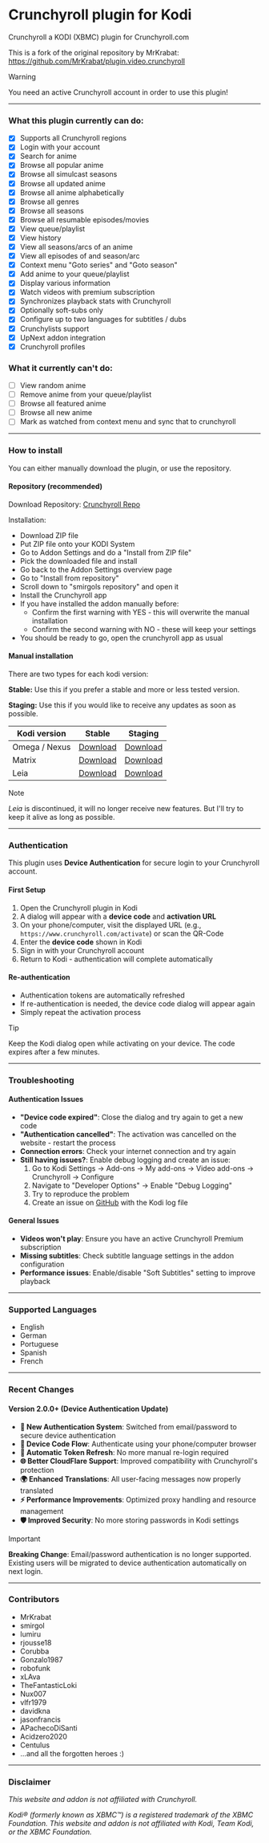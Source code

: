 # Crunchyroll plugin for Kodi

Crunchyroll a KODI (XBMC) plugin for Crunchyroll.com

This is a fork of the original repository by MrKrabat: https://github.com/MrKrabat/plugin.video.crunchyroll

> [!WARNING]
> You need an active Crunchyroll account in order to use this plugin!

--- 

### What this plugin currently can do:

- [x] Supports all Crunchyroll regions
- [x] Login with your account
- [x] Search for anime
- [x] Browse all popular anime
- [x] Browse all simulcast seasons
- [x] Browse all updated anime
- [x] Browse all anime alphabetically
- [x] Browse all genres
- [x] Browse all seasons
- [x] Browse all resumable episodes/movies
- [x] View queue/playlist
- [x] View history
- [x] View all seasons/arcs of an anime
- [x] View all episodes of and season/arc
- [x] Context menu "Goto series" and "Goto season"
- [x] Add anime to your queue/playlist
- [x] Display various information
- [x] Watch videos with premium subscription
- [x] Synchronizes playback stats with Crunchyroll
- [x] Optionally soft-subs only
- [x] Configure up to two languages for subtitles / dubs
- [x] Crunchylists support
- [x] UpNext addon integration
- [x] Crunchyroll profiles

### What it currently can't do:

- [ ] View random anime
- [ ] Remove anime from your queue/playlist
- [ ] Browse all featured anime
- [ ] Browse all new anime
- [ ] Mark as watched from context menu and sync that to crunchyroll

***

### How to install

You can either manually download the plugin, or use the repository.

#### Repository (recommended)

Download Repository: [Crunchyroll Repo](https://raw.githubusercontent.com/smirgol/crunchyroll_repo/refs/heads/main/repository.smirgol/repository.smirgol-1.0.1.zip)

Installation:

- Download ZIP file
- Put ZIP file onto your KODI System
- Go to Addon Settings and do a "Install from ZIP file"
- Pick the downloaded file and install
- Go back to the Addon Settings overview page
- Go to "Install from repository"
- Scroll down to "smirgols repository" and open it
- Install the Crunchyroll app
- If you have installed the addon manually before:
  - Confirm the first warning with YES - this will overwrite the manual installation
  - Confirm the second warning with NO - these will keep your settings
- You should be ready to go, open the crunchyroll app as usual

#### Manual installation

There are two types for each kodi version:

**Stable:** Use this if you prefer a stable and more or less tested version.

**Staging:** Use this if you would like to receive any updates as soon as possible.

| Kodi version  | Stable                                                                                        | Staging                                                                                               |
|---------------|-----------------------------------------------------------------------------------------------|-------------------------------------------------------------------------------------------------------|
| Omega / Nexus | [Download](https://github.com/smirgol/plugin.video.crunchyroll/archive/refs/heads/main.zip)   | [Download](https://github.com/smirgol/plugin.video.crunchyroll/archive/refs/heads/nexus-staging.zip)  |
| Matrix        | [Download](https://github.com/smirgol/plugin.video.crunchyroll/archive/refs/heads/matrix.zip) | [Download](https://github.com/smirgol/plugin.video.crunchyroll/archive/refs/heads/matrix-staging.zip) |
| Leia          | [Download](https://github.com/smirgol/plugin.video.crunchyroll/archive/refs/heads/leia.zip)   | [Download](https://github.com/smirgol/plugin.video.crunchyroll/archive/refs/heads/leia-staging.zip)   |


> [!NOTE]
> *Leia* is discontinued, it will no longer receive new features. But I'll try to keep it alive as long as possible.

***

### Authentication

This plugin uses **Device Authentication** for secure login to your Crunchyroll account.

#### First Setup
1. Open the Crunchyroll plugin in Kodi
2. A dialog will appear with a **device code** and **activation URL**
3. On your phone/computer, visit the displayed URL (e.g., `https://www.crunchyroll.com/activate`) or scan the QR-Code
4. Enter the **device code** shown in Kodi
5. Sign in with your Crunchyroll account
6. Return to Kodi - authentication will complete automatically

#### Re-authentication
- Authentication tokens are automatically refreshed
- If re-authentication is needed, the device code dialog will appear again
- Simply repeat the activation process

> [!TIP]
> Keep the Kodi dialog open while activating on your device. The code expires after a few minutes.

***

### Troubleshooting

#### Authentication Issues
- **"Device code expired"**: Close the dialog and try again to get a new code
- **"Authentication cancelled"**: The activation was cancelled on the website - restart the process
- **Connection errors**: Check your internet connection and try again
- **Still having issues?**: Enable debug logging and create an issue:
  1. Go to Kodi Settings → Add-ons → My add-ons → Video add-ons → Crunchyroll → Configure
  2. Navigate to "Developer Options" → Enable "Debug Logging"
  3. Try to reproduce the problem
  4. Create an issue on [GitHub](https://github.com/smirgol/plugin.video.crunchyroll/issues) with the Kodi log file

#### General Issues
- **Videos won't play**: Ensure you have an active Crunchyroll Premium subscription
- **Missing subtitles**: Check subtitle language settings in the addon configuration
- **Performance issues**: Enable/disable "Soft Subtitles" setting to improve playback

***

### Supported Languages

* English
* German
* Portuguese
* Spanish
* French

***

### Recent Changes

#### Version 2.0.0+ (Device Authentication Update)
- **🔐 New Authentication System**: Switched from email/password to secure device authentication
- **📱 Device Code Flow**: Authenticate using your phone/computer browser
- **🔄 Automatic Token Refresh**: No more manual re-login required
- **🌐 Better CloudFlare Support**: Improved compatibility with Crunchyroll's protection
- **🌍 Enhanced Translations**: All user-facing messages now properly translated
- **⚡ Performance Improvements**: Optimized proxy handling and resource management
- **🛡️ Improved Security**: No more storing passwords in Kodi settings

> [!IMPORTANT]
> **Breaking Change**: Email/password authentication is no longer supported. Existing users will be migrated to device authentication automatically on next login.

***

### Contributors

* MrKrabat
* smirgol
* lumiru
* rjousse18
* Corubba
* Gonzalo1987
* robofunk
* xLAva
* TheFantasticLoki
* Nux007
* vlfr1979
* davidkna
* jasonfrancis
* APachecoDiSanti
* Acidzero2020
* Centulus
* ...and all the forgotten heroes :)

***

### Disclaimer

_This website and addon is not affiliated with Crunchyroll._

_Kodi® (formerly known as XBMC™) is a registered trademark of the XBMC Foundation.
This website and addon is not affiliated with Kodi, Team Kodi, or the XBMC Foundation._